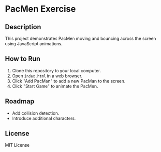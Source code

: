 # PacMen Exercise

## Description
This project demonstrates PacMen moving and bouncing across the screen using JavaScript animations.

## How to Run
1. Clone this repository to your local computer.
2. Open `index.html` in a web browser.
3. Click "Add PacMan" to add a new PacMan to the screen.
4. Click "Start Game" to animate the PacMen.

## Roadmap
- Add collision detection.
- Introduce additional characters.

## License
MIT License
